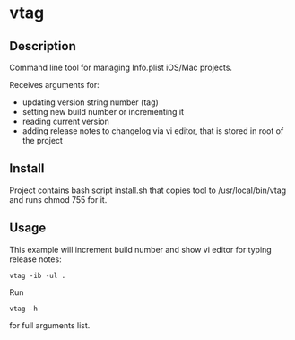 # vtag

## Description

Command line tool for managing Info.plist iOS/Mac projects.

Receives arguments for:

- updating version string number (tag)
- setting new build number or incrementing it
- reading current version
- adding release notes to changelog via vi editor, that is stored in root of the project


## Install

Project contains bash script install.sh that copies tool to /usr/local/bin/vtag and runs chmod 755 for it.


## Usage

This example will increment build number and show vi editor for typing release notes:

	vtag -ib -ul .
	
Run
 
	vtag -h  
	
for full arguments list.